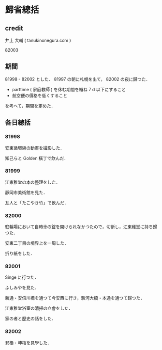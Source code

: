 # 歸省總括

## credit

井上 大輔 ( tanukinonegura.com )

82003

## 期間

81998 - 82002 とした． 81997 の朝に札幌を出て， 82002 の夜に歸つた．

- parttime ( 家庭教師 ) を休む期間を概ね 7 d 以下にすること
- 航空便の價格を低くすること

を考へて，期間を定めた．

## 各日總括

### 81998

安東循環線の動畫を撮影した．

知己らと Golden 橫丁で飲んだ．

### 81999

江東稚堂の本の整理をした．

靜岡市美術館を見た．

友人と「たこやき竹」で飲んだ．

### 82000

駐輪場において自轉車の錠を開けられなかつたので，切斷し，江東稚堂に持ち歸つた．

安東二丁目の境界上を一周した．

折り紙をした．

### 82001

Singe に行つた．

ふしみやを見た．

新通・安倍川橋を通つて今安西に行き，駿河大橋・本通を通つて歸つた．

江東稚堂浴室の清掃の立會をした．

家の者と歷史の話をした．

### 82002

巽櫓・坤櫓を見學した．

